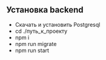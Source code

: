 ## Установка backend

- Скачать и установить Postgresql
- cd ./путь_к_проекту
- npm i 
- npm run migrate
- npm run start